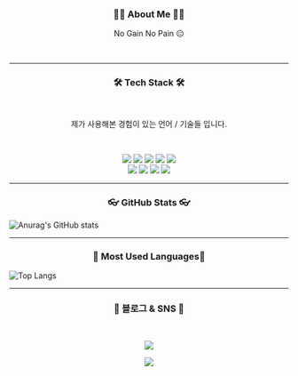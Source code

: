 

<h3 align="center">🙋‍♂ ️About Me 🙋‍♂️️</h3>
<p align="center">No Gain No Pain 😑</p>
<br>
<hr>
<h3 align="center">🛠 Tech Stack 🛠</h3>
<br>
<p align="center">제가 사용해본 경험이 있는 언어 / 기술들 입니다.</p>
<br>
<p align="center">
<img src="https://img.shields.io/badge/JavaScript-yellow?style=flat-square&logo=JavaScript&logoColor=white"/>  <img src="https://img.shields.io/badge/React-blue?style=flat-square&logo=React&logoColor=white"/>  <img src="https://img.shields.io/badge/ReactNative-blue?style=flat-square&logo=React&logoColor=white"/>  <img src="https://img.shields.io/badge/Java-orange?style=flat-square&logo=Java&logoColor=white"/>  <img src="https://img.shields.io/badge/MongoDB-green?style=flat-square&logo=MongoDB&logoColor=white"/>
<br>
<img src="https://img.shields.io/badge/Node.js-brightgreen?style=flat-square&logo=Node.js&logoColor=white"/>  <img src="https://img.shields.io/badge/TypeScript-blue?style=flat-square&logo=TypeScript&logoColor=white"/> <img src="https://img.shields.io/badge/HTML5-orange?style=flat-square&logo=HTML5&logoColor=white"/>  <img src="https://img.shields.io/badge/CSS3-blue?style=flat-square&logo=CSS3&logoColor=white"/>
</p>

<hr>

<h3 align="center">👓 GitHub Stats 👓</h3>

![Anurag's GitHub stats](https://github-readme-stats.vercel.app/api?username=pjj186&show_icons=true&theme=github_dark)

<hr>

<h3 align="center">🍒 Most Used Languages🍒 </h3>

![Top Langs](https://github-readme-stats.vercel.app/api/top-langs/?username=pjj186&layout=compact&theme=github_dark)

<hr>
<h3 align="center">🚗 블로그 & SNS 🚗</h3>
<br>
<p align="center">
<a href="https://www.instagram.com/ppi_je_je/"><img src="https://img.shields.io/badge/Instagram-red?style=flat-square&logo=Instagram&logoColor=white"/></a> 
</p>
<p align="center">
<a href="https://velog.io/@pjj186"><img src="https://img.shields.io/badge/Velog-brightgreen?style=flat-square&logo=Vimeo&logoColor=white"/></a>
</p>
